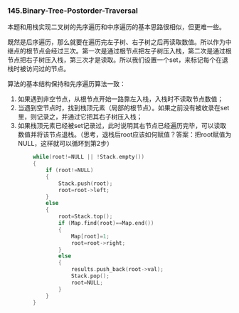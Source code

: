 ### 145.Binary-Tree-Postorder-Traversal

本题和用栈实现二叉树的先序遍历和中序遍历的基本思路很相似，但更难一些。

既然是后序遍历，那么就要在遍历完左子树、右子树之后再读取数值。所以作为中继点的根节点会经过三次。第一次是通过根节点把左子树压入栈，第二次是通过根节点把右子树压入栈，第三次才是读取。所以我们设置一个set，来标记每个在退栈时被访问过的节点。

算法的基本结构保持和先序遍历算法一致：
1. 如果遇到非空节点，从根节点开始一路靠左入栈，入栈时不读取节点数值；
2. 当遇到空节点时，找到栈顶元素（局部的根节点）。如果之前没有被收录在set里，则记录之，并通过它把其右子树压入栈；
3. 如果栈顶元素已经被set记录过，此时说明其右节点已经遍历完毕，可以读取数值并将该节点退栈。（思考，退栈后root应该如何赋值？答案：把root赋值为NULL，这样就可以循环到第2步）
```cpp
        while(root!=NULL || !Stack.empty())
        {
            if (root!=NULL)
            {
                Stack.push(root);
                root=root->left;
            }
            else
            {
                root=Stack.top();
                if (Map.find(root)==Map.end())
                {
                    Map[root]=1;
                    root=root->right;
                }
                else
                {
                    results.push_back(root->val);
                    Stack.pop();
                    root=NULL;
                }
            }
        }
```        
